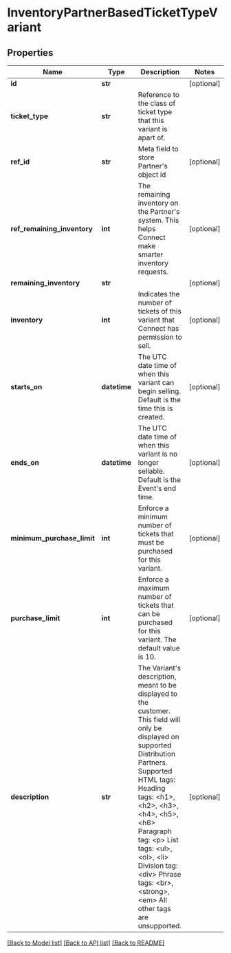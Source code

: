 # InventoryPartnerBasedTicketTypeVariant

## Properties
Name | Type | Description | Notes
------------ | ------------- | ------------- | -------------
**id** | **str** |  | [optional] 
**ticket_type** | **str** | Reference to the class of ticket type that this variant is apart of. | 
**ref_id** | **str** | Meta field to store Partner&#x27;s object id | [optional] 
**ref_remaining_inventory** | **int** | The remaining inventory on the Partner&#x27;s system. This helps Connect make smarter inventory requests. | [optional] 
**remaining_inventory** | **str** |  | [optional] 
**inventory** | **int** | Indicates the number of tickets of this variant that Connect has permission to sell. | [optional] 
**starts_on** | **datetime** | The UTC date time of when this variant can begin selling. Default is the time this is created. | [optional] 
**ends_on** | **datetime** | The UTC date time of when this variant is no longer sellable. Default is the Event&#x27;s end time. | [optional] 
**minimum_purchase_limit** | **int** | Enforce a minimum number of tickets that must be purchased for this variant. | [optional] 
**purchase_limit** | **int** | Enforce a maximum number of tickets that can be purchased for this variant. The default value is 10. | [optional] 
**description** | **str** | The Variant&#x27;s description, meant to be displayed to the customer. This field will only be displayed on supported Distribution Partners. Supported HTML tags: Heading tags: &lt;h1&gt;, &lt;h2&gt;, &lt;h3&gt;, &lt;h4&gt;, &lt;h5&gt;, &lt;h6&gt; Paragraph tag: &lt;p&gt; List tags: &lt;ul&gt;, &lt;ol&gt;, &lt;li&gt; Division tag: &lt;div&gt; Phrase tags: &lt;br&gt;, &lt;strong&gt;, &lt;em&gt;  All other tags are unsupported. | [optional] 

[[Back to Model list]](../README.md#documentation-for-models) [[Back to API list]](../README.md#documentation-for-api-endpoints) [[Back to README]](../README.md)

